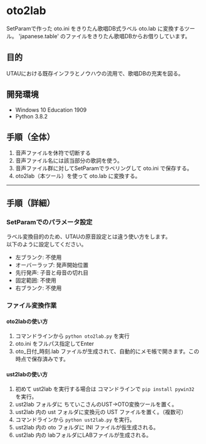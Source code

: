 # oto2lab

SetParamで作った oto.ini をきりたん歌唱DB式ラベル oto.lab に変換するツール。
'japanese.table' のファイルをきりたん歌唱DBからお借りしています。

## 目的

UTAUにおける既存インフラとノウハウの流用で、歌唱DBの充実を図る。

## 開発環境

-   Windows 10 Education 1909
-   Python 3.8.2

## 手順（全体）

1.  音声ファイルを休符で切断する
2.  音声ファイル名には該当部分の歌詞を使う。
3.  音声ファイル群に対してSetParamでラベリングして oto.ini で保存する。
4.  oto2lab（本ツール）を使って oto.lab に変換する。

* * *

## 手順（詳細）

### SetParamでのパラメータ設定

ラベル変換目的のため、UTAUの原音設定とは違う使い方をします。  
以下のように設定してください。

-   左ブランク: 不使用
-   オーバーラップ: 発声開始位置
-   先行発声: 子音と母音の切れ目
-   固定範囲: 不使用
-   右ブランク: 不使用

### ファイル変換作業

<!---実装目標
1. oto.ini を oto2lab.py にドラッグ&ドロップ。（ini, txt, lab対応）
2.  oto.iniをフルパス指定してEnter
3.  oto.ini と同じフォルダに oto_yyyyMMdd_hhmmss.lab ファイルが生成されます。
-->

#### oto2labの使い方

1.  コマンドラインから `python oto2lab.py` を実行
2.  oto.ini をフルパス指定してEnter
3.  oto\_日付\_時刻.lab ファイルが生成されて、自動的にメモ帳で開きます。この時点で保存済みです。

#### ust2labの使い方

1.  初めて ust2lab を実行する場合は コマンドラインで `pip install pywin32` を実行。
2.  ust2lab フォルダに ちていこさんのUST→OTO変換ツールを置く。
3.  ust2lab 内の ust フォルダに変換元の UST ファイルを置く。（複数可）
4.  コマンドラインから `python ust2lab.py` を実行。
5.  ust2lab 内の oto フォルダに INI ファイルが仮生成される。
6.  ust2lab 内の labフォルダにLABファイルが生成される。
